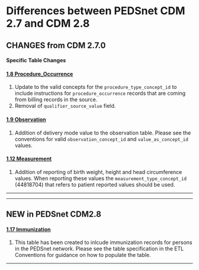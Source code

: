 # Differences between PEDSnet CDM 2.7 and CDM 2.8

## CHANGES from CDM 2.7.0

#### Specific Table Changes

#### [1.8 Procedure_Occurrence](Pedsnet_CDM_ETL_Conventions.md#18-procedure_occurrence)
1. Update to the valid concepts for the `procedure_type_concept_id` to include instructions for `procedure_occurrence` records that are coming from billing records in the source.
2. Removal of `qualifier_source_value` field.

#### [1.9 Observation](Pedsnet_CDM_ETL_Conventions.md#19-observation-1)
1. Addition of delivery mode value to the observation table. Please see the conventions for valid `observation_concept_id` and `value_as_concept_id` values.

#### [1.12 Measurement](Pedsnet_CDM_ETL_Conventions.md#112-measurement-1)
1. Addition of reporting of birth weight, height and head circumference values. When reporting these values the `measurement_type_concept_id` (44818704) that refers to patient reported values should be used.

***

***
## NEW in PEDSnet CDM2.8

#### [1.17 Immunization](Pedsnet_CDM_ETL_Conventions.md#117-immunization-1)
1. This table has been created to inlcude immunization records for persons in the PEDSnet network. Please see the table specification in the ETL Conventions for guidance on how to populate the table.

***
